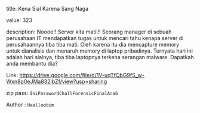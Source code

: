 title: Kena Sial Karena Sang Naga

value: 323

description: Noooo!! Server kita matii!! Seorang manager di sebuah perusahaan IT mendapatkan tugas untuk mencari tahu kenapa server di perusahaannya tiba tiba mati. Oleh karena itu dia mencapture memory untuk dianalisis dan menaruh memory di laptop pribadinya. Ternyata hari ini adalah hari sialnya, tiba tiba laptopnya terkena serangan malware. Dapatkah anda membantu dia?

Link: https://drive.google.com/file/d/1V-uqTfQbG9fS_w-Wxn8p0eJMa832IbZf/view?usp=sharing

zip pass: `IniPasswordChallForensicFinalAra6`

Author : `Haalloobim`
